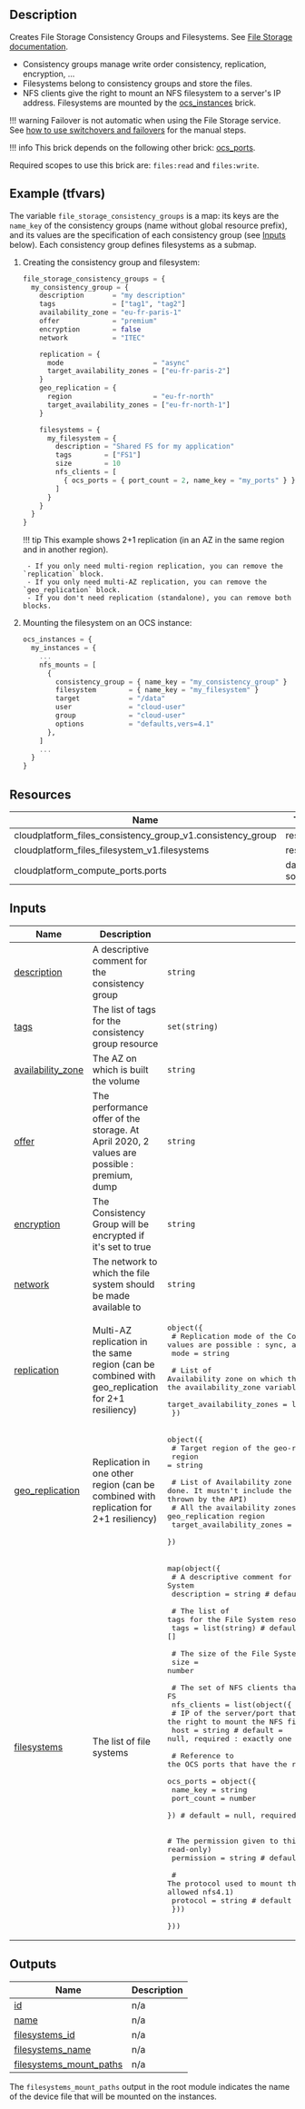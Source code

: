 ## Description

Creates File Storage Consistency Groups and Filesystems. See [File Storage documentation](https://documentation.cloud.socgen/private/products/storage/file/index.html).

- Consistency groups manage write order consistency, replication, encryption, ...
- Filesystems belong to consistency groups and store the files.
- NFS clients give the right to mount an NFS filesystem to a server's IP address. Filesystems are mounted by the [ocs_instances](ocs_instances.md) brick.

!!! warning
    Failover is not automatic when using the File Storage service. See [how to use switchovers and failovers](https://documentation.cloud.socgen/private/products/storage/file/howtos/switchover.html) for the manual steps.

!!! info
    This brick depends on the following other brick: [ocs_ports](ocs_ports.md).

Required scopes to use this brick are: `files:read` and `files:write`.

## Example (tfvars)

The variable `file_storage_consistency_groups` is a map: its keys are the `name_key` of the consistency groups (name without global resource prefix), and its values are the specification of each consistency group (see [Inputs](#inputs) below). Each consistency group defines filesystems as a submap.

1. Creating the consistency group and filesystem:

    ```terraform
    file_storage_consistency_groups = {
      my_consistency_group = {
        description       = "my description"
        tags              = ["tag1", "tag2"]
        availability_zone = "eu-fr-paris-1"
        offer             = "premium"
        encryption        = false
        network           = "ITEC"

        replication = {
          mode                      = "async"
          target_availability_zones = ["eu-fr-paris-2"]
        }
        geo_replication = {
          region                    = "eu-fr-north"
          target_availability_zones = ["eu-fr-north-1"]
        }

        filesystems = {
          my_filesystem = {
            description = "Shared FS for my application"
            tags        = ["FS1"]
            size        = 10
            nfs_clients = [
              { ocs_ports = { port_count = 2, name_key = "my_ports" } },
            ]
          }
        }
      }
    }
    ```

    !!! tip
        This example shows 2+1 replication (in an AZ in the same region and in another region).

        - If you only need multi-region replication, you can remove the `replication` block.
        - If you only need multi-AZ replication, you can remove the `geo_replication` block.
        - If you don't need replication (standalone), you can remove both blocks.

2. Mounting the filesystem on an OCS instance:

    ```terraform
    ocs_instances = {
      my_instances = {
        ...
        nfs_mounts = [
          {
            consistency_group = { name_key = "my_consistency_group" }
            filesystem        = { name_key = "my_filesystem" }
            target            = "/data"
            user              = "cloud-user"
            group             = "cloud-user"
            options           = "defaults,vers=4.1"
          },
        ]
        ...
      }
    }
    ```

<!-- BEGIN_TF_DOCS -->
## Resources

| Name | Type |
|------|------|
| cloudplatform_files_consistency_group_v1.consistency_group | resource |
| cloudplatform_files_filesystem_v1.filesystems | resource |
| cloudplatform_compute_ports.ports | data source |

## Inputs

| Name | Description | Type | Default | Required |
|------|-------------|------|---------|:--------:|
| <a name="input_description"></a> [description](#input\_description) | A descriptive comment for the consistency group | `string` | `""` | no |
| <a name="input_tags"></a> [tags](#input\_tags) | The list of tags for the consistency group resource | `set(string)` | `[]` | no |
| <a name="input_availability_zone"></a> [availability\_zone](#input\_availability\_zone) | The AZ on which is built the volume | `string` | n/a | yes |
| <a name="input_offer"></a> [offer](#input\_offer) | The performance offer of the storage. At April 2020, 2 values are possible : premium, dump | `string` | n/a | yes |
| <a name="input_encryption"></a> [encryption](#input\_encryption) | The Consistency Group will be encrypted if it's set to true | `string` | `false` | no |
| <a name="input_network"></a> [network](#input\_network) | The network to which the file system should be made available to | `string` | n/a | yes |
| <a name="input_replication"></a> [replication](#input\_replication) | Multi-AZ replication in the same region (can be combined with geo\_replication for 2+1 resiliency) | <pre>object({<br>    # Replication mode of the Consistency Group. 2 values are possible : sync, async<br>    mode = string<br><br>    # List of Availability zone on which the replication is done. It mustn't include the availability_zone variable (or an error is thrown by the API)<br>    target_availability_zones = list(string)<br>  })</pre> | `null` | no |
| <a name="input_geo_replication"></a> [geo\_replication](#input\_geo\_replication) | Replication in one other region (can be combined with replication for 2+1 resiliency) | <pre>object({<br>    # Target region of the geo-replication<br>    region = string<br><br>    # List of Availability zone on which the replication is done. It mustn't include the availability_zone variable (or an error is thrown by the API)<br>    # All the availability zones must be in the geo_replication region<br>    target_availability_zones = list(string)<br>  })</pre> | `null` | no |
| <a name="input_filesystems"></a> [filesystems](#input\_filesystems) | The list of file systems | <pre>map(object({<br>    # A descriptive comment for the File System<br>    description = string # default = ""<br><br>    # The list of tags for the File System resource<br>    tags = list(string) # default = []<br><br>    # The size of the File System (in Gbytes)<br>    size = number<br><br>    # The set of NFS clients that will have access to the FS<br>    nfs_clients = list(object({<br>      # IP of the server/port that has the right to mount the NFS file system<br>      host = string # default = null, required : exactly one of host or ocs_ports<br><br>      # Reference to the OCS ports that have the right to mount the NFS file system<br>      ocs_ports = object({<br>        name_key   = string<br>        port_count = number<br>      }) # default = null, required : exactly one of host or ocs_ports<br><br>      # The permission given to this server (one of 2 values : read-write and read-only)<br>      permission = string # default = "read-write"<br><br>      # The protocol used to mount the filesystem (at April 2022, only one value allowed nfs4.1)<br>      protocol = string # default = "nfs4.1"<br>    }))<br>  }))</pre> | n/a | yes |

## Outputs

| Name | Description |
|------|-------------|
| <a name="output_id"></a> [id](#output\_id) | n/a |
| <a name="output_name"></a> [name](#output\_name) | n/a |
| <a name="output_filesystems_id"></a> [filesystems\_id](#output\_filesystems\_id) | n/a |
| <a name="output_filesystems_name"></a> [filesystems\_name](#output\_filesystems\_name) | n/a |
| <a name="output_filesystems_mount_paths"></a> [filesystems\_mount\_paths](#output\_filesystems\_mount\_paths) | n/a |
<!-- END_TF_DOCS -->

The `filesystems_mount_paths` output in the root module indicates the name of the device file that will be mounted on the instances.
